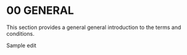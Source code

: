 # 00 GENERAL

This section provides a general general introduction to the terms and conditions.

Sample edit